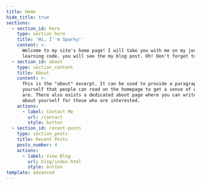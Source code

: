 ```yaml
---
title: Home
hide_title: true
sections:
  - section_id: hero
    type: section_hero
    title: 'Hi, I''m Sparky!'
    content: >-
      Welcome to my site's home page! I will take you with me on my journey of
      learning code. you will see the my blog post. Oh! Don't forget to follow 
  - section_id: about
    type: section_content
    title: About
    content: >-
      This is the "about" excerpt. It can be used to provide a paragraph about
      yourself that people can read on the homepage to get a sense of who you
      are. There also exists a dedicated about page where you can write more
      about yourself for those who are interested.
    actions:
      - label: Contact Me
        url: /contact
        style: button
  - section_id: recent-posts
    type: section_posts
    title: Recent Posts
    posts_number: 4
    actions:
      - label: View Blog
        url: blog/index.html
        style: button
template: advanced
---
```

